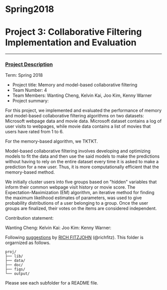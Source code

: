 # Spring2018


# Project 3: Collaborative Filtering Implementation and Evaluation

----


### [Project Description](doc/)

Term: Spring 2018

+ Project title: Memory and model-based collaborative filtering
+ Team Number: 4
+ Team Members: Wanting Cheng, Kelvin Kai, Joo Kim, Kenny Warner 
+ Project summary: 

For this project, we implemented and evaluated the performance of memory and model-based collaborative filtering algorithms on two datasets: Microsoft webpage data and movie data. Microsoft dataset contains a log of user visits to webpages, while movie data contains a list of movies that users have rated from 1 to 6.

For the memory-based algorithm, we TKTKT.

Model-based collaborative filtering involves developing and optimizing models to fit the data and then use the said models to make the predictions without having to rely on the entire dataset every time it is asked to make a prediction for a new user. Thus, it is more computationally efficient that the memory-based method. 

We initially cluster users into five groups based on "hidden" variables that inform their common webpage visit history or movie score. The Expectation-Maximization (EM) algorithm, an iterative method for finding the maximum likelihood estimates of parameters, was used to give probability distributions of a user belonging to a group. Once the user groups are finalized, their votes on the items are considered independent. 


Contribution statement: 

Wanting Cheng:
Kelvin Kai:
Joo Kim:
Kenny Warner: 

Following [suggestions](http://nicercode.github.io/blog/2013-04-05-projects/) by [RICH FITZJOHN](http://nicercode.github.io/about/#Team) (@richfitz). This folder is orgarnized as follows.

```
proj/
├── lib/
├── data/
├── doc/
├── figs/
└── output/
```

Please see each subfolder for a README file.
